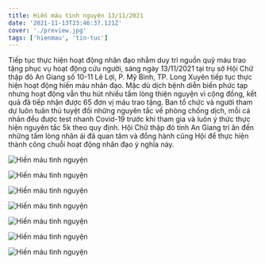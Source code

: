 ```yaml
---
title: Hiến máu tình nguyện 13/11/2021
date: '2021-11-13T23:46:37.121Z'
cover: './preview.jpg'
tags: ['hienmau', 'tin-tuc']
---
```


Tiếp tục thực hiện hoạt động nhân đạo nhằm duy trì nguồn quỹ máu trao tặng phục vụ hoạt động cứu người, sáng ngày 13/11/2021 tại trụ sở Hội Chữ thập đỏ An Giang số 10-11 Lê Lợi, P. Mỹ Bình, TP. Long Xuyên tiếp tục thực hiện hoạt động hiến máu nhân đạo.
Mặc dù dịch bệnh diễn biến phức tạp nhưng hoạt động vẫn thu hút nhiều tấm lòng thiện nguyện vì cộng đồng, kết quả đã tiếp nhận được 65 đơn vị máu trao tặng.
Ban tổ chức và người tham dự luôn tuân thủ tuyệt đối những nguyên tắc về phòng chống dịch, mỗi cá nhân đều được test nhanh Covid-19 trước khi tham gia và luôn ý thức thực hiện nguyên tắc 5k theo quy định.
Hội Chữ thập đỏ tỉnh An Giang tri ân đến những tấm lòng nhân ái đã quan tâm và đồng hành cũng Hội để thực hiện thành công chuỗi hoạt động nhân đạo ý nghĩa này.

![Hiến máu tình nguyện](13-11-1.jpeg "HIẾN MÁU TÌNH NGUYỆN 13 tháng 11 năm 2021")

![Hiến máu tình nguyện](13-11-2.jpeg "HIẾN MÁU TÌNH NGUYỆN 13 tháng 11 năm 2021")

![Hiến máu tình nguyện](13-11-3.jpeg "HIẾN MÁU TÌNH NGUYỆN 13 tháng 11 năm 2021")

![Hiến máu tình nguyện](13-11-4.jpeg "HIẾN MÁU TÌNH NGUYỆN 13 tháng 11 năm 2021")

![Hiến máu tình nguyện](13-11-5.jpeg "HIẾN MÁU TÌNH NGUYỆN 13 tháng 11 năm 2021")

![Hiến máu tình nguyện](13-11-6.jpeg "HIẾN MÁU TÌNH NGUYỆN 13 tháng 11 năm 2021")

![Hiến máu tình nguyện](13-11-7.jpeg "HIẾN MÁU TÌNH NGUYỆN 13 tháng 11 năm 2021")
